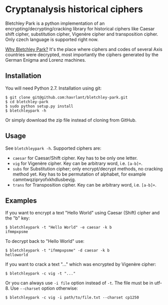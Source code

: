 # Cryptanalysis historical ciphers

Bletchley Park is a python implementation of an encrypting/decrypting/cracking library for historical ciphers like Caesar shift cipher, substitution cipher, Vigenère cipher and transposition cipher. Only czech language is supported right now.

[Why Bletchley Park?](http://en.wikipedia.org/wiki/Bletchley_Park) It's the place where ciphers and codes of several Axis countries were decrypted, most importantly the ciphers generated by the German Enigma and Lorenz machines.

## Installation

You will need Python 2.7. Installation using git:

	$ git clone git@github.com:havrlant/bletchley-park.git
	$ cd bletchley-park
	$ sudo python setup.py install
	$ bletchleypark -h

Or simply download the zip file instead of cloning from GitHub.

## Usage

See `bletchleypark -h`. Supported ciphers are: 

- `caesar` for Caesar/Shift cipher. Key has to be only one letter.
- `vig` for Vigenère cipher. Key can be arbitrary word, i.e. `[a-b]+`.  
- `subs` for Substitution cipher; only encrypt/decrypt methods, no cracking method yet. Key has to be permutation of alphabet, for example camntwqzipryofxkhdlusbevjg.
- `trans` for Transposition cipher. Key can be arbitrary word, i.e. `[a-b]+`.

## Examples
	
If you want to encrypt a text "Hello World" using Caesar (Shift) cipher and the "b" key:

	$ bletchleypark -t "Hello World" -e caesar -k b
	ifmmpxpsme

To decrypt back to "Hello World" use:

	$ bletchleypark -t "ifmmpxpsme" -d caesar -k b
	helloworld

If you want to crack a text "..." which was encrypted by Vigenère cipher:

	$ bletchleypark -c vig -t "..."

Or you can always use `-i file` option instead of `-t`. The file must be in utf-8. Use `--charset` option otherwise:

	$ bletchleypark -c vig -i path/to/file.txt --charset cp1250